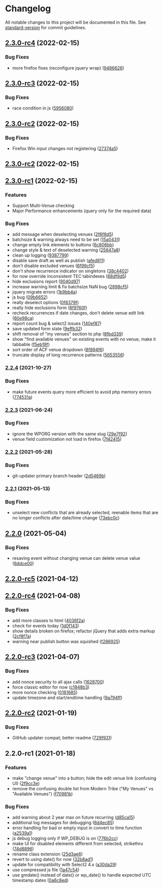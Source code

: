 # Changelog

All notable changes to this project will be documented in this file. See [standard-version](https://github.com/conventional-changelog/standard-version) for commit guidelines.

## [2.3.0-rc4](https://github.com/squarecandy/venue-check/compare/v2.3.0-rc3...v2.3.0-rc4) (2022-02-15)


### Bug Fixes

* more firefox fixes (reconfigure jquery wrap) ([9486626](https://github.com/squarecandy/venue-check/commit/94866266cc528ce765b4b88ec0236de505124140))

## [2.3.0-rc3](https://github.com/squarecandy/venue-check/compare/v2.3.0-rc2...v2.3.0-rc3) (2022-02-15)


### Bug Fixes

* race condition in js ([5956080](https://github.com/squarecandy/venue-check/commit/5956080b172a9b040ee92cf51504b98a07af3d7d))

## [2.3.0-rc2](https://github.com/squarecandy/venue-check/compare/v2.3.0-rc1...v2.3.0-rc2) (2022-02-15)


### Bug Fixes

* Firefox Win input changes not registering ([27374a5](https://github.com/squarecandy/venue-check/commit/27374a5c4e44c0696785acf0b82d71570a44d73d))

## [2.3.0-rc2](https://github.com/squarecandy/venue-check/compare/v2.3.0-rc1...v2.3.0-rc2) (2022-02-15)

## [2.3.0-rc1](https://github.com/squarecandy/venue-check/compare/v2.2.4...v2.3.0-RC1) (2022-02-15)

### Features

* Support Multi-Venue checking
* Major Performance enhancements (query only for the required data)

### Bug Fixes

* add message when deselecting venues ([2f6f8d5](https://github.com/squarecandy/venue-check/commit/2f6f8d5be4b854bdafb7d9faa42d80376151c156))
* batchsize & warning always need to be set ([15a0431](https://github.com/squarecandy/venue-check/commit/15a043180384dd043a2a0b11fec8df4ec747e7c8))
* change empty link elements to buttons ([6c806bb](https://github.com/squarecandy/venue-check/commit/6c806bb102d405fd5c0e20897367fa430e810bec))
* change style & text of deselected warning ([25647a8](https://github.com/squarecandy/venue-check/commit/25647a8f03aacafa38fb6057bed9fb02f5e98aba))
* clean up logging ([9387799](https://github.com/squarecandy/venue-check/commit/9387799b4524f36d2e77d5a8a2403a130a706789))
* disable save draft as well as publish ([afed911](https://github.com/squarecandy/venue-check/commit/afed9110f1ed1c427c3e07a9fc25a8c16c96e9c0))
* don't disable excluded venues ([6f99cf5](https://github.com/squarecandy/venue-check/commit/6f99cf55d5998fb9e6d316adef2a33f19910e191))
* don't show recurrence indicator on singletons ([38c4402](https://github.com/squarecandy/venue-check/commit/38c44020caa82363e783d54061411b39fe3df45a))
* for now override inconsistent TEC tabindexes ([68df9d5](https://github.com/squarecandy/venue-check/commit/68df9d569786a800e369dd7959f486cabe32be32))
* hide exclusions report ([9040d97](https://github.com/squarecandy/venue-check/commit/9040d97fcabd7109fd019855b23d8741d3aad37b))
* increase warning limit & fix batchsize NaN bug ([2698cf5](https://github.com/squarecandy/venue-check/commit/2698cf5d45d3bccd928d7f3d80535992c31aac72))
* jquery migrate errors ([1b9bb4a](https://github.com/squarecandy/venue-check/commit/1b9bb4a96675a7cf33d2ff2bf445790d5ee04363))
* js bug ([09b6652](https://github.com/squarecandy/venue-check/commit/09b6652baecf30e43d4a459ea4ed0e612f6cd9a8))
* really deselect options ([0f8379f](https://github.com/squarecandy/venue-check/commit/0f8379f49c5647e5464930eb5c3f4e6310914de5))
* really hide exclusions form ([8f9760f](https://github.com/squarecandy/venue-check/commit/8f9760f484165025e04c55b07d60a522f9eb32f0))
* recheck recurrences if date changes, don't delete venue edit link ([60e98ca](https://github.com/squarecandy/venue-check/commit/60e98ca17e4c2778e04295452d5052faef353e45))
* report count bug & select2 issues ([140ef87](https://github.com/squarecandy/venue-check/commit/140ef87f6678fe9e1147fe28d8d1dae525326637))
* save updated form state ([9effb32](https://github.com/squarecandy/venue-check/commit/9effb32e9c19a01f962d50c3be293492ed6fe07b))
* shift removal of "my venues" section to php ([8fbd339](https://github.com/squarecandy/venue-check/commit/8fbd3392493ab144256f913ed9f62536ec04cdb5))
* show "find available venues" on existing events with no venue, make it tabbable ([f5eb19f](https://github.com/squarecandy/venue-check/commit/f5eb19f0b1873b363fe69c65558e8899afccc739))
* sort order of ACF venue dropdown ([8f894f6](https://github.com/squarecandy/venue-check/commit/8f894f64ad141e6a496e7d5ec64f1cc479cb7913))
* truncate display of long recurrence patterns ([5653556](https://github.com/squarecandy/venue-check/commit/5653556205e06950d68e0585f25ff60c7bc8ef19))

### [2.2.4](https://github.com/squarecandy/venue-check/compare/v2.2.3...v2.2.4) (2021-10-27)


### Bug Fixes

* make future events query more efficient to avoid php memory errors ([774531a](https://github.com/squarecandy/venue-check/commit/774531a2245aa2ec0a68b27364d5e94daa06fdda))

### [2.2.3](https://github.com/squarecandy/venue-check/compare/v2.2.2...v2.2.3) (2021-06-24)


### Bug Fixes

* ignore the WPORG version with the same slug ([29e7f92](https://github.com/squarecandy/venue-check/commit/29e7f92c467e9c258386f575914e4b88f5dd2752))
* venue field customization not load in firefox ([7f42415](https://github.com/squarecandy/venue-check/commit/7f4241539cd816ddd2f67076fa80d0075eaf62e7))

### [2.2.2](https://github.com/squarecandy/venue-check/compare/v2.2.1...v2.2.2) (2021-05-28)


### Bug Fixes

* git-updater primary branch header ([2d5469b](https://github.com/squarecandy/venue-check/commit/2d5469b2185334d9fee31b92bde95aabc8023a72))

### [2.2.1](https://github.com/squarecandy/venue-check/compare/v2.2.0...v2.2.1) (2021-05-13)


### Bug Fixes

* unselect new conflicts that are already selected, reenable items that are no longer conflicts after date/time change ([73ebc0c](https://github.com/squarecandy/venue-check/commit/73ebc0cfbc813c701567da210ad23b3113925782))

## [2.2.0](https://github.com/squarecandy/venue-check/compare/v2.2.0-rc5...v2.2.0) (2021-05-04)


### Bug Fixes

* resaving event without changing venue can delete venue value ([6ddce00](https://github.com/squarecandy/venue-check/commit/6ddce0090b289b2c9e12e2b72379ceb45f3d9fdd))

## [2.2.0-rc5](https://github.com/squarecandy/venue-check/compare/v2.2.0-rc4...v2.2.0-rc5) (2021-04-12)

## [2.2.0-rc4](https://github.com/squarecandy/venue-check/compare/v2.2.0-rc3...v2.2.0-rc4) (2021-04-08)


### Bug Fixes

* add more classes to html ([4036f2a](https://github.com/squarecandy/venue-check/commit/4036f2a5aa606edc9a78bed234678b4bf9eb6dfa))
* check for events today ([1d0f143](https://github.com/squarecandy/venue-check/commit/1d0f143cfe5872c1190cbec47d3e931777a61ffc))
* show details broken on firefox; refactor jQuery that adds extra markup ([2cf8f7a](https://github.com/squarecandy/venue-check/commit/2cf8f7ac221b7c6ae25d0669a072eef300873389))
* warning near publish button was squished ([f286925](https://github.com/squarecandy/venue-check/commit/f286925b7d73484394ff293367ded08e58910179))

## [2.2.0-rc3](https://github.com/squarecandy/venue-check/compare/v2.2.0-rc2...v2.2.0-rc3) (2021-04-07)


### Bug Fixes

* add nonce security to all ajax calls ([1628700](https://github.com/squarecandy/venue-check/commit/162870026c8879271af48910e65015d6292c4e0b))
* force classic editor for now ([c1848b3](https://github.com/squarecandy/venue-check/commit/c1848b3ca357c3e4eac59dac7c276da1089c7bde))
* more nonce checking ([0181685](https://github.com/squarecandy/venue-check/commit/0181685b7063dc7be9deb880ef3d1277685e85f9))
* update timezone and start/endtime handling ([9a794ff](https://github.com/squarecandy/venue-check/commit/9a794ffe6333e248b160026af70774c974d66dd1))

## [2.2.0-rc2](https://github.com/squarecandy/venue-check/compare/v2.2.0-rc1...v2.2.0-rc2) (2021-01-19)


### Bug Fixes

* GitHub updater compat; better readme ([729f931](https://github.com/squarecandy/venue-check/commit/729f931d5268a9131c089c1ffa0677af149a9f23))

## 2.2.0-rc1 (2021-01-18)


### Features

* make "change venue" into a button; hide the edit venue link (confusing UI) ([2f9cc3e](https://github.com/squarecandy/venue-check/commit/2f9cc3e625bef40df72de7a1558d3750bda7f6b3))
* remove the confusing double list from Modern Tribe ("My Venues" vs "Available Venues") ([f70981b](https://github.com/squarecandy/venue-check/commit/f70981bfea12effd0b3e069ff3701519e1e7ae06))


### Bug Fixes

* add warning about 2 year max on future recurring ([d85ca15](https://github.com/squarecandy/venue-check/commit/d85ca150b8aab48564a446975c2d87c2379b0474))
* additional log messages for debugging ([6d4ec85](https://github.com/squarecandy/venue-check/commit/6d4ec853dacfdc3cd708b988c1729ba8a42c9a59))
* error handling for bad or empty input in convert to time function ([a2539a1](https://github.com/squarecandy/venue-check/commit/a2539a129a3e44cfe2b268564e34a22a96cd6495))
* js debug logging only if WP_DEBUG is on ([776b2cc](https://github.com/squarecandy/venue-check/commit/776b2ccfa2123d9a6f58735eaf1e1ebf4e223f2b))
* make UI for disabled elements different from selected, strikethru ([74d8896](https://github.com/squarecandy/venue-check/commit/74d8896cfa10202dc86fb9f6c0848b12d5b006d7))
* rename class extension ([25d3ae6](https://github.com/squarecandy/venue-check/commit/25d3ae613aabef19940614c7e2c82269dc6a0093))
* revert to using date() for now ([32b8ad1](https://github.com/squarecandy/venue-check/commit/32b8ad145383f50dee6cf21fa3302825a3c6e002))
* update for compatibility with Select2 4.x ([a30da29](https://github.com/squarecandy/venue-check/commit/a30da296b4caeb29cefe891af152b5a7b68cc4b3))
* use compressed js file ([1a47c54](https://github.com/squarecandy/venue-check/commit/1a47c5447771727fe814519626a3e822fa74a901))
* use gmdate() instead of date() or wp_date() to handle expected UTC timestamp dates ([0a6c8ed](https://github.com/squarecandy/venue-check/commit/0a6c8ed703da5761a4ea6bf16705d935787e1d62))
